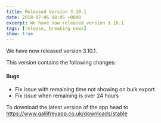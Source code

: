 ```yaml
---
title: Released Version 3.10.1
date: 2018-07-06 08:05 +0000
excerpt: We have now released version 3.10.1.
tags: [release, breaking news]
show: true
---
```


We have now released version 3.10.1.

This version contains the following changes:

#### Bugs

* Fix issue with remaining time not showing on bulk export
* Fix issue when remaining is over 24 hours


To download the latest version of the app head to <https://www.gallifreyapp.co.uk/downloads/stable>
